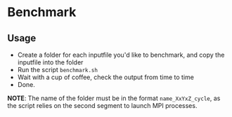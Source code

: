# Benchmark


## Usage

- Create a folder for each inputfile you'd like to benchmark, and copy the inputfile into the folder
- Run the script `benchmark.sh`
- Wait with a cup of coffee, check the output from time to time 
- Done.

**NOTE**: The name of the folder must be in the format `name_XxYxZ_cycle`, as the script relies on the second segment to launch MPI processes.
